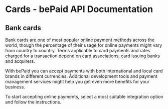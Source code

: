 # Cards - bePaid API Documentation
Bank cards
----------

Bank cards are one of most popular online payment methods across the world, though the percentage of their usage for online payments might vary from country to country. Terms applicable to card payments and rates charged for a transaction depend on card associations, card issuing banks and acquirers.

With bePaid you can accept payments with both international and local card brands in different currencies. Additional development tools and payment management services might help you get even more benefits for your business.

To start accepting online payments, select a most suitable integration option and follow the instructions.